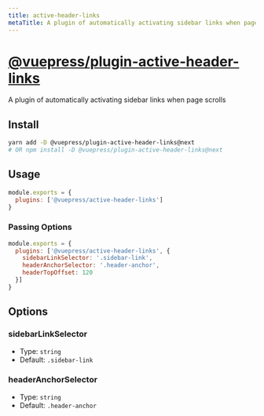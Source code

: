 ```yaml
---
title: active-header-links
metaTitle: A plugin of automatically activating sidebar links when page scrolls | VuePress
---
```


# [@vuepress/plugin-active-header-links](https://github.com/vuejs/vuepress/tree/master/packages/%40vuepress/plugin-active-header-links)

A plugin of automatically activating sidebar links when page scrolls

## Install

```bash
yarn add -D @vuepress/plugin-active-header-links@next
# OR npm install -D @vuepress/plugin-active-header-links@next
```

## Usage

```javascript
module.exports = {
  plugins: ['@vuepress/active-header-links']
}
```

### Passing Options
```javascript
module.exports = {
  plugins: ['@vuepress/active-header-links', {
    sidebarLinkSelector: '.sidebar-link',
    headerAnchorSelector: '.header-anchor',
    headerTopOffset: 120
  }]
}
```

## Options

### sidebarLinkSelector

- Type: `string`
- Default: `.sidebar-link`

### headerAnchorSelector

- Type: `string`
- Default: `.header-anchor`

